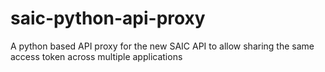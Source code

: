 # saic-python-api-proxy
A python based API proxy for the new SAIC API to allow sharing the same access token across multiple applications
